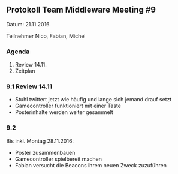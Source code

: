 ## Protokoll Team Middleware Meeting #9

Datum: 21.11.2016

Teilnehmer
Nico, Fabian, Michel

### Agenda

1. Review 14.11.
2. Zeitplan

### 9.1 Review 14.11
- Stuhl  twittert jetzt wie häufig und lange sich jemand drauf setzt
- Gamecontroller funktioniert mit einer Taste
- Posterinhalte werden weiter gesammelt

### 9.2
Bis inkl. Montag 28.11.2016:
- Poster zusammenbauen
- Gamecontroller spielbereit machen
- Fabian versucht die Beacons ihrem neuen Zweck zuzuführen